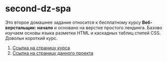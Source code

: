 # second-dz-spa
Это второе домашнее задание относится к бесплатному курсу **Веб-верстальщик: начало** и основано на верстке простого лендинга. Базово изучаем основы языка разметки HTML и каскадных таблиц стилей CSS. Довольн короткий курс.

1. [Ссылка на страницу курса](https://my.wayup.in/course/2#description)
1. [Ссылка на страницу данного проекта](https://ingodwetrustt.github.io/second-dz-spa/)
